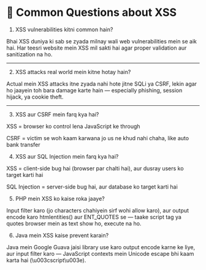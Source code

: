# 🤔 Common Questions about XSS

1. XSS vulnerabilities kitni common hain?

Bhai XSS duniya ki sab se zyada milnay wali web vulnerabilities mein se aik hai. Har teesri website mein XSS mil sakti hai agar proper validation aur sanitization na ho.

---

2. XSS attacks real world mein kitne hotay hain?

Actual mein XSS attacks itne zyada nahi hote jitne SQLi ya CSRF, lekin agar ho jaayein toh bara damage karte hain — especially phishing, session hijack, ya cookie theft.

---

3. XSS aur CSRF mein farq kya hai?

XSS = browser ko control lena JavaScript ke through

CSRF = victim se woh kaam karwana jo us ne khud nahi chaha, like auto bank transfer

4. XSS aur SQL Injection mein farq kya hai?

XSS = client-side bug hai (browser par chalti hai), aur dusray users ko target karti hai

SQL Injection = server-side bug hai, aur database ko target karti hai

5. PHP mein XSS ko kaise roka jaaye?

Input filter karo (jo characters chahiyein sirf wohi allow karo), aur output encode karo htmlentities() aur ENT_QUOTES se — taake script tag ya quotes browser mein as text show ho, execute na ho.

6. Java mein XSS kaise prevent karain?

Java mein Google Guava jaisi library use karo output encode karne ke liye, aur input filter karo — JavaScript contexts mein Unicode escape bhi kaam karta hai (\u003cscript\u003e).